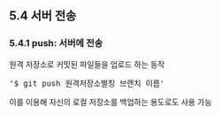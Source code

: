 
<h2>5.4 서버 전송</h2>
<h3>5.4.1 push: 서버에 전송</h3>
원격 저장소로 커밋된 파일들을 업로드 하는 동작<br>
<pre>
'$ git push 원격저장소별칭 브랜치 이름'
</pre>
이를 이용해 자신의 로컬 저장소를 백업하는 용도로도 사용 가능   
